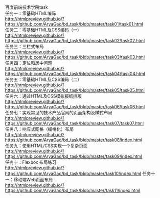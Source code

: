 百度前端技术学院task  
任务一：零基础HTML编码  
http://htmlpreview.github.io/?https://github.com/AryaGao/bd_task/blob/master/task01/task01.html   
任务二：零基础HTML及CSS编码（一)  
http://htmlpreview.github.io/?https://github.com/AryaGao/bd_task/blob/master/task02/task02.html  
任务三：三栏式布局  
http://htmlpreview.github.io/?https://github.com/AryaGao/bd_task/blob/master/task03/task03.html  
任务四：定位和居中问题  
http://htmlpreview.github.io/?https://github.com/AryaGao/bd_task/blob/master/task04/task04.html  
任务五：零基础HTML及CSS编码（二）  
http://htmlpreview.github.io/?https://github.com/AryaGao/bd_task/blob/master/task05/task05.html  
任务六：通过HTML及CSS模拟报纸排版  
http://htmlpreview.github.io/?https://github.com/AryaGao/bd_task/blob/master/task06/task06.html  
任务七：实现常见的技术产品官网的页面架构及样式布局  
http://htmlpreview.github.io/?https://github.com/AryaGao/bd_task/blob/master/task07/task07.html  
任务八：响应式网格（栅格化）布局  
http://htmlpreview.github.io/?https://github.com/AryaGao/bd_task/blob/master/task08/index.html  
任务九：使用HTML/CSS实现一个复杂页面                                                                                                         
http://htmlpreview.github.io/?https://github.com/AryaGao/bd_task/blob/master/task09/index.html                                             
任务十：Flexbox 布局练习   
http://htmlpreview.github.io/?https://github.com/AryaGao/bd_task/blob/master/task10/index.html
任务十一：移动端Web页面布局          
http://htmlpreview.github.io/?https://github.com/AryaGao/bd_task/blob/master/task11/index.html
